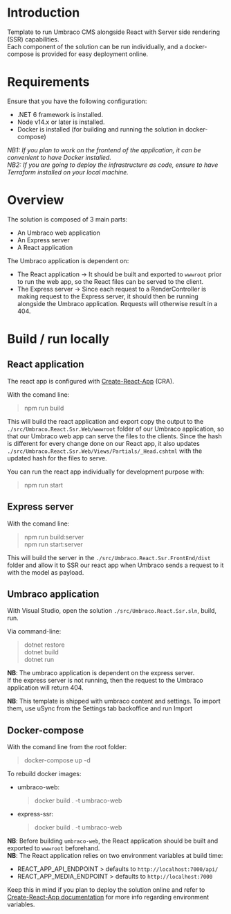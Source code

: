 # Introduction

Template to run Umbraco CMS alongside React with Server side rendering (SSR) capabilities.  
Each component of the solution can be run individually, and a docker-compose is provided for easy deployment online.

# Requirements

Ensure that you have the following configuration:
- .NET 6 framework is installed.
- Node v14.x or later is installed.
- Docker is installed (for building and running the solution in docker-compose)

*NB1: If you plan to work on the frontend of the application, it can be convenient to have Docker installed.*  
*NB2: If you are going to deploy the infrastructure as code, ensure to have Terraform installed on your local machine.*

# Overview

The solution is composed of 3 main parts:
- An Umbraco web application
- An Express server
- A React application

The Umbraco application is dependent on:
- The React application -> It should be built and exported to `wwwroot` prior to run the web app, so the React files can be served to the client.
- The Express server -> Since each request to a RenderController is making request to the Express server, it should then be running alongside the Umbraco application. Requests will otherwise result in a 404. 


# Build / run locally

## React application

The react app is configured with [Create-React-App](https://create-react-app.dev/) (CRA).

With the comand line:
> npm run build  

This will build the react application and export copy the output to the `./src/Umbraco.React.Ssr.Web/wwwroot` folder of our Umbraco application, so that our Umbraco web app can serve the files to the clients.
Since the hash is different for every change done on our React app, it also updates `./src/Umbraco.React.Ssr.Web/Views/Partials/_Head.cshtml` with the updated hash for the files to serve.

You can run the react app individually for development purpose with:
> npm run start  

## Express server

With the comand line:
> npm run build:server  
> npm run start:server  

This will build the server in the `./src/Umbraco.React.Ssr.FrontEnd/dist` folder and allow it to SSR our react app when Umbraco sends a request to it with the model as payload.

## Umbraco application

With Visual Studio, open the solution `./src/Umbraco.React.Ssr.sln`, build, run.  

Via command-line:
> dotnet restore  
> dotnet build  
> dotnet run  

**NB**: The umbraco application is dependent on the express server.  
If the express server is not running, then the request to the Umbraco application will return 404.

**NB**: This template is shipped with umbraco content and settings. To import them, use uSync from the Settings tab backoffice and run Import

## Docker-compose

With the comand line from the root folder:
> docker-compose up -d

To rebuild docker images:

- umbraco-web: 
  > docker build . -t umbraco-web

- express-ssr: 
  > docker build . -t umbraco-web

**NB**: Before building `umbraco-web`, the React application should be built and exported to `wwwroot` beforehand.  
**NB**: The React application relies on two environment variables at build time:
- REACT_APP_API_ENDPOINT > defaults to `http://localhost:7000/api/`
- REACT_APP_MEDIA_ENDPOINT > defaults to `http://localhost:7000`  

Keep this in mind if you plan to deploy the solution online and refer to [Create-React-App documentation](https://create-react-app.dev/docs/adding-custom-environment-variables/) for more info regarding environment variables.